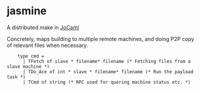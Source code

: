 # jasmine
A distributed make in [JoCaml](http://jocaml.inria.fr/)

Concretely, maps building to multiple remote machines, and doing P2P copy of relevant files when necessary.
```
    type cmd = 
      | TFetch of slave * filename* filename (* Fetching files from a slave machine *)
      | TDo_Ace of int * slave * filename* filename (* Run the payload task *)
      | TCmd of string (* RPC used for quering machine status etc. *)
```
